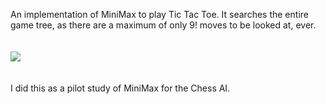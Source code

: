 An implementation of MiniMax to play Tic Tac Toe. It searches the entire game tree, as there are a maximum of only 9! moves to be looked at, ever.<br><br><br>
![](http://i.imgur.com/HCmfHYA.png)<br><br><br>
I did this as a pilot study of MiniMax for the Chess AI.
